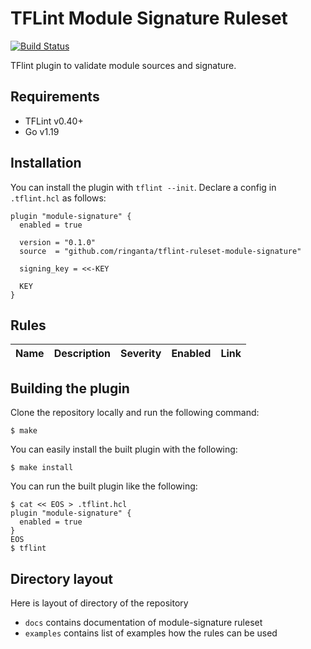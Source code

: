# TFLint Module Signature Ruleset
[![Build Status](https://github.com/ringanta/tflint-ruleset-module-signature/workflows/build/badge.svg?branch=main)](https://github.com/ringanta/tflint-ruleset-module-signature/actions)

TFlint plugin to validate module sources and signature.

## Requirements

- TFLint v0.40+
- Go v1.19

## Installation

You can install the plugin with `tflint --init`. Declare a config in `.tflint.hcl` as follows:

```hcl
plugin "module-signature" {
  enabled = true

  version = "0.1.0"
  source  = "github.com/ringanta/tflint-ruleset-module-signature"

  signing_key = <<-KEY

  KEY
}
```

## Rules

|Name|Description|Severity|Enabled|Link|
| --- | --- | --- | --- | --- |


## Building the plugin

Clone the repository locally and run the following command:

```
$ make
```

You can easily install the built plugin with the following:

```
$ make install
```

You can run the built plugin like the following:

```
$ cat << EOS > .tflint.hcl
plugin "module-signature" {
  enabled = true
}
EOS
$ tflint
```

## Directory layout

Here is layout of directory of the repository

- `docs` contains documentation of module-signature ruleset
- `examples` contains list of examples how the rules can be used
